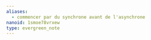 ```yaml
---
aliases:
  - commencer par du synchrone avant de l'asynchrone
nanoid: 1smoe78vrxew
type: evergreen_note
---
```


